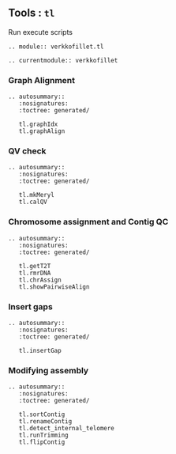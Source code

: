 ## Tools : `tl`

Run execute scripts

```{eval-rst}
.. module:: verkkofillet.tl
```

```{eval-rst}
.. currentmodule:: verkkofillet
```

### Graph Alignment
```{eval-rst}
.. autosummary::
   :nosignatures:
   :toctree: generated/

   tl.graphIdx
   tl.graphAlign
``` 

### QV check
```{eval-rst}
.. autosummary::
   :nosignatures:
   :toctree: generated/

   tl.mkMeryl
   tl.calQV

``` 

### Chromosome assignment and Contig QC
```{eval-rst}
.. autosummary::
   :nosignatures:
   :toctree: generated/

   tl.getT2T
   tl.rmrDNA
   tl.chrAssign
   tl.showPairwiseAlign

``` 

### Insert gaps
```{eval-rst}
.. autosummary::
   :nosignatures:
   :toctree: generated/

   tl.insertGap

``` 

### Modifying assembly
```{eval-rst}
.. autosummary::
   :nosignatures:
   :toctree: generated/

   tl.sortContig
   tl.renameContig
   tl.detect_internal_telomere
   tl.runTrimming
   tl.flipContig

```